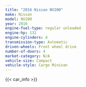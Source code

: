 ```yaml
---
title: "2016 Nissan NV200"
make: Nissan
model: NV200
year: 2016
engine-fuel-type: regular unleaded
engine-hp: 131
engine-cylinders: 4
transmission-type: Automatic
driven-wheels: Front wheel drive
number-of-doors: 4
market-category: N/A
vehicle-size: Compact
vehicle-style: Cargo Minivan
---
```


{{< car_info >}}
